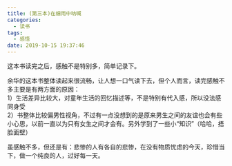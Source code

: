 ```yaml
---
title: (第三本)在细雨中呐喊
categories:
  - 读书
tags:
  - 感悟
date: 2019-10-15 19:37:46
---
```


这本书读完之后，感触不是特别多，简单记录下。

余华的这本书整体读起来很流畅，让人想一口气读下去，但个人而言，读完感触不多主要是有两方面的原因：   
1）生活差异比较大，对童年生活的回忆描述等，不是特别有代入感，所以没法感同身受    
2）书整体比较偏男性视角，不过有一点没想到的是原来男生之间的友谊也会有些小心思，以前一直以为只有女生之间才会有。另外学到了一些小“知识”（哈哈，捂脸面壁）

虽感触不多，但还是有：悲惨的人有各自的悲惨，在没有物质忧虑的今天，珍惜当下，做一个纯良的人，过好每一天。

